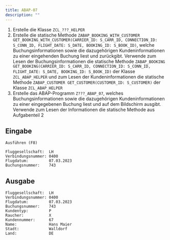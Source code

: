 ```yaml
---
title: ABAP-07
description: ""
---
```


1. Erstelle die Klasse `ZCL_???_HELPER`
2. Erstelle die statische Methode `ZABAP_BOOKING_WITH_CUSTOMER GET_BOOKING_WITH_CUSTOMER(CARRIER_ID: S_CARR_ID, CONNECTION_ID: S_CONN_ID, FLIGHT_DATE: S_DATE, BOOKING_ID: S_BOOK_ID)`, welche Buchungsinformationen sowie die dazugehörigen Kundeninformationen zu einer eingehenden Buchung liest und zurückgibt. Verwende zum Lesen der Buchungsinformationen die statische Methode `ZABAP_BOOKING GET_BOOKING(CARRIER_ID: S_CARR_ID, CONNECTION_ID: S_CONN_ID, FLIGHT_DATE: S_DATE, BOOKING_ID: S_BOOK_ID)` der Klasse `ZCL_ABAP_HELPER` und zum Lesen der Kundeninformationen die statische Methode `ZABAP_CUSTOMER GET_CUSTOMER(CUSTOMER_ID: S_CUSTOMER)` der Klasse `ZCL_ABAP_HELPER`
3. Erstelle das ABAP-Programm `Z???_ABAP_07`, welches Buchungsinformationen sowie die dazugehörigen Kundeninformationen zu einer eingegebenen Buchung liest und auf dem Bildschirm ausgibt. Verwende zum Lesen der Informationen die statische Methode aus Aufgabenteil 2

## Eingabe

```
Ausführen (F8)

Fluggesellschaft:  LH
Verbindungsnummer: 0400
Flugdatum:         07.03.2023
Buchungsnummer:    743
```

## Ausgabe

```
Fluggesellschaft:  LH
Verbindungsnummer: 0400
Flugdatum:         07.03.2023
Buchungsnummer:    743
Kundentyp:         P
Raucher:           X
Kundennummer:      67
Name:              Hans Maier
Stadt:             Walldorf
Land:              DE
```
